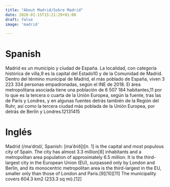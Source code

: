 ```yaml
---
title: "About Madrid/Sobre Madrid"
date: 2020-01-15T15:21:29+01:00
draft: false
image: 'madrid'

---
```



Spanish
=======
Madrid es un municipio y ciudad de España. La localidad, con categoría histórica de villa,9​ es la capital del Estado10​ y de la Comunidad de Madrid. Dentro del término municipal de Madrid, el más poblado de España, viven 3 223 334 personas empadronadas, según el INE de 2018. El área metropolitana asociada tiene una población de 6 507 184 habitantes,11​ por lo que es la tercera o cuarta de la Unión Europea, según la fuente, tras las de París y Londres, y en algunas fuentes detrás también de la Región del Ruhr, así como la tercera ciudad más poblada de la Unión Europea, por detrás de Berlín y Londres.12​13​14​15​

Inglés
======
Madrid (/məˈdrɪd/, Spanish: [maˈðɾið])[n. 1] is the capital and most populous city of Spain. The city has almost 3.3 million[8] inhabitants and a metropolitan area population of approximately 6.5 million. It is the third-largest city in the European Union (EU), surpassed only by London and Berlin, and its monocentric metropolitan area is the third-largest in the EU, smaller only than those of London and Paris.[9][10][11] The municipality covers 604.3 km2 (233.3 sq mi).[12]